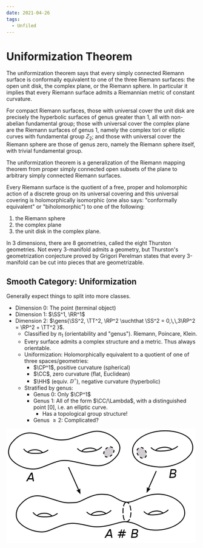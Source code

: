 ```yaml
---
date: 2021-04-26
tags: 
  - Unfiled
---
```


# Uniformization Theorem

The uniformization theorem says that every simply connected Riemann surface is conformally equivalent to one of the three Riemann surfaces: the open unit disk, the complex plane, or the Riemann sphere. In particular it implies that every Riemann surface admits a Riemannian metric of constant curvature.

For compact Riemann surfaces, those with universal cover the unit disk are precisely the hyperbolic surfaces of genus greater than 1, all with non-abelian fundamental group; those with universal cover the complex plane are the Riemann surfaces of genus 1, namely the complex tori or elliptic curves with fundamental group $Z_2$; and those with universal cover the Riemann sphere are those of genus zero, namely the Riemann sphere itself, with trivial fundamental group.

The uniformization theorem is a generalization of the Riemann mapping theorem from proper simply connected open subsets of the plane to arbitrary simply connected Riemann surfaces.

Every Riemann surface is the quotient of a free, proper and holomorphic action of a discrete group on its universal covering and this universal covering is holomorphically isomorphic (one also says: "conformally equivalent" or "biholomorphic") to one of the following:

1. the Riemann sphere
2. the complex plane
3. the unit disk in the complex plane.

In 3 dimensions, there are 8 geometries, called the eight Thurston geometries. Not every 3-manifold admits a geometry, but Thurston's geometrization conjecture proved by Grigori Perelman states that every 3-manifold can be cut into pieces that are geometrizable.

## Smooth Category: Uniformization

Generally expect things to split into more classes.

- Dimension 0: The point (terminal object)
- Dimension 1: $\SS^1, \RR^1$
- Dimension 2: $\gens{\SS^2, \TT^2, \RP^2 \suchthat \SS^2 = 0,\,\,3\RP^2 = \RP^2 + \TT^2 }$. 
  - Classified by $\pi_1$ (orientability and "genus"). 
    Riemann, Poincare, Klein.
  - Every surface admits a complex structure and a metric. 
    Thus always orientable.
  - Uniformization: Holomorphically equivalent to a quotient of one of three spaces/geometries:
    - $\CP^1$, positive curvature (spherical)   
    - $\CC$, zero curvature (flat, Euclidean)
    - $\HH$ (equiv. $\DD^\circ$), negative curvature (hyperbolic)
  - Stratified by genus:
    - Genus 0: Only $\CP^1$
    - Genus 1: All of the form $\CC/\Lambda$, with a distinguished point $[0]$, i.e. an elliptic curve.
      - Has a topological group structure!
    - Genus $\geq 2$: Complicated?

![](../figures/figures%201/Connect.png)